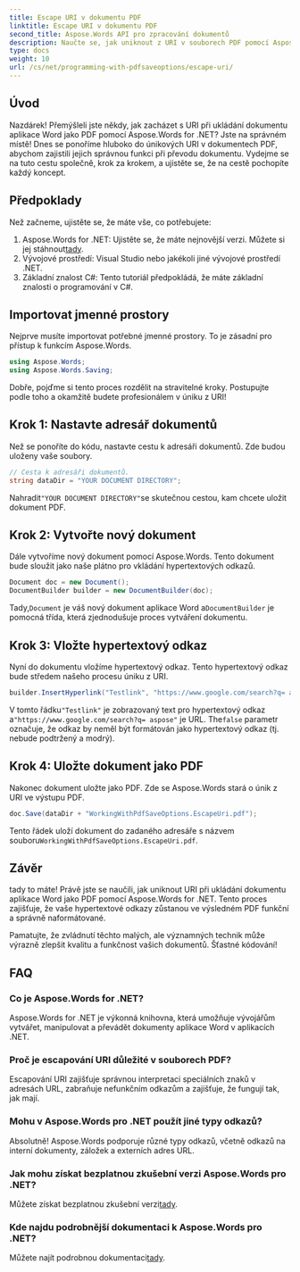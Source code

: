 ```yaml
---
title: Escape URI v dokumentu PDF
linktitle: Escape URI v dokumentu PDF
second_title: Aspose.Words API pro zpracování dokumentů
description: Naučte se, jak uniknout z URI v souborech PDF pomocí Aspose.Words for .NET. Tento podrobný průvodce vás provede procesem krok za krokem.
type: docs
weight: 10
url: /cs/net/programming-with-pdfsaveoptions/escape-uri/
---
```

## Úvod

Nazdárek! Přemýšleli jste někdy, jak zacházet s URI při ukládání dokumentu aplikace Word jako PDF pomocí Aspose.Words for .NET? Jste na správném místě! Dnes se ponoříme hluboko do únikových URI v dokumentech PDF, abychom zajistili jejich správnou funkci při převodu dokumentu. Vydejme se na tuto cestu společně, krok za krokem, a ujistěte se, že na cestě pochopíte každý koncept.

## Předpoklady

Než začneme, ujistěte se, že máte vše, co potřebujete:

1.  Aspose.Words for .NET: Ujistěte se, že máte nejnovější verzi. Můžete si jej stáhnout[tady](https://releases.aspose.com/words/net/).
2. Vývojové prostředí: Visual Studio nebo jakékoli jiné vývojové prostředí .NET.
3. Základní znalost C#: Tento tutoriál předpokládá, že máte základní znalosti o programování v C#.

## Importovat jmenné prostory

Nejprve musíte importovat potřebné jmenné prostory. To je zásadní pro přístup k funkcím Aspose.Words.

```csharp
using Aspose.Words;
using Aspose.Words.Saving;
```

Dobře, pojďme si tento proces rozdělit na stravitelné kroky. Postupujte podle toho a okamžitě budete profesionálem v úniku z URI!

## Krok 1: Nastavte adresář dokumentů

Než se ponoříte do kódu, nastavte cestu k adresáři dokumentů. Zde budou uloženy vaše soubory.

```csharp
// Cesta k adresáři dokumentů.
string dataDir = "YOUR DOCUMENT DIRECTORY";
```

 Nahradit`"YOUR DOCUMENT DIRECTORY"`se skutečnou cestou, kam chcete uložit dokument PDF.

## Krok 2: Vytvořte nový dokument

Dále vytvoříme nový dokument pomocí Aspose.Words. Tento dokument bude sloužit jako naše plátno pro vkládání hypertextových odkazů.

```csharp
Document doc = new Document();
DocumentBuilder builder = new DocumentBuilder(doc);
```

 Tady,`Document` je váš nový dokument aplikace Word a`DocumentBuilder` je pomocná třída, která zjednodušuje proces vytváření dokumentu.

## Krok 3: Vložte hypertextový odkaz

Nyní do dokumentu vložíme hypertextový odkaz. Tento hypertextový odkaz bude středem našeho procesu úniku z URI.

```csharp
builder.InsertHyperlink("Testlink", "https://www.google.com/search?q= aspose", false);
```

 V tomto řádku`"Testlink"` je zobrazovaný text pro hypertextový odkaz a`"https://www.google.com/search?q= aspose"` je URL. The`false` parametr označuje, že odkaz by neměl být formátován jako hypertextový odkaz (tj. nebude podtržený a modrý).

## Krok 4: Uložte dokument jako PDF

Nakonec dokument uložte jako PDF. Zde se Aspose.Words stará o únik z URI ve výstupu PDF.

```csharp
doc.Save(dataDir + "WorkingWithPdfSaveOptions.EscapeUri.pdf");
```

 Tento řádek uloží dokument do zadaného adresáře s názvem souboru`WorkingWithPdfSaveOptions.EscapeUri.pdf`.

## Závěr

tady to máte! Právě jste se naučili, jak uniknout URI při ukládání dokumentu aplikace Word jako PDF pomocí Aspose.Words for .NET. Tento proces zajišťuje, že vaše hypertextové odkazy zůstanou ve výsledném PDF funkční a správně naformátované. 

Pamatujte, že zvládnutí těchto malých, ale významných technik může výrazně zlepšit kvalitu a funkčnost vašich dokumentů. Šťastné kódování!

## FAQ

### Co je Aspose.Words for .NET?

Aspose.Words for .NET je výkonná knihovna, která umožňuje vývojářům vytvářet, manipulovat a převádět dokumenty aplikace Word v aplikacích .NET.

### Proč je escapování URI důležité v souborech PDF?

Escapování URI zajišťuje správnou interpretaci speciálních znaků v adresách URL, zabraňuje nefunkčním odkazům a zajišťuje, že fungují tak, jak mají.

### Mohu v Aspose.Words pro .NET použít jiné typy odkazů?

Absolutně! Aspose.Words podporuje různé typy odkazů, včetně odkazů na interní dokumenty, záložek a externích adres URL.

### Jak mohu získat bezplatnou zkušební verzi Aspose.Words pro .NET?

 Můžete získat bezplatnou zkušební verzi[tady](https://releases.aspose.com/).

### Kde najdu podrobnější dokumentaci k Aspose.Words pro .NET?

 Můžete najít podrobnou dokumentaci[tady](https://reference.aspose.com/words/net/).
